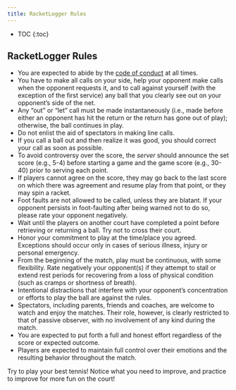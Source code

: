 ```yaml
---
title: RacketLogger Rules
---
```

* TOC
{:toc}

## RacketLogger Rules

* You are expected to abide by the [code of conduct](rules-of-conduct) at all times.
* You have to make all calls on your side, help your opponent make calls when the opponent requests it, and to call against yourself (with the exception of the first service) any ball that you clearly see out on your opponent’s side of the net.
* Any “out” or “let” call must be made instantaneously (i.e., made before either an opponent has hit the return or the return has gone out of play); otherwise, the ball continues in play.
* Do not enlist the aid of spectators in making line calls.
* If you call a ball out and then realize it was good, you should correct your call as soon as possible.
* To avoid controversy over the score, the *server* should announce the set score (e.g., 5-4) before starting a game and the game score (e.g., 30-40) prior to serving each point.
* If players cannot agree on the score, they may go back to the last score on which there was agreement and resume play from that point, or they may spin a racket.
* Foot faults are not allowed to be called, unless they are blatant. If your opponent persists in foot-faulting after being warned not to do so, please rate your opponent negatively.
* Wait until the players on another court have completed a point before retrieving or returning a ball. Try not to cross their court.
* Honor your commitment to play at the time/place you agreed. Exceptions should occur only in cases of serious illness, injury or personal emergency.
* From the beginning of the match, play must be continuous, with some flexibility. Rate negatively your opponent(s) if they attempt to stall or extend rest periods for recovering from a loss of physical condition (such as cramps or shortness of breath).
* Intentional distractions that interfere with your opponent’s concentration or efforts to play the ball are against the rules.
* Spectators, including parents, friends and coaches, are welcome to watch and enjoy the matches. Their role, however, is clearly restricted to that of passive observer, with no involvement of any kind during the match.
* You are expected to put forth a full and honest effort regardless of the score or expected outcome.
* Players are expected to maintain full control over their emotions and the resulting behavior throughout the match.

Try to play your best tennis! Notice what you need to improve, and practice to improve for more fun on the court!
